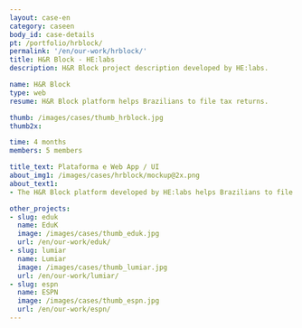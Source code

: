 ```yaml
---
layout: case-en
category: caseen
body_id: case-details
pt: /portfolio/hrblock/
permalink: '/en/our-work/hrblock/'
title: H&R Block - HE:labs
description: H&R Block project description developed by HE:labs.

name: H&R Block
type: web
resume: H&R Block platform helps Brazilians to file tax returns.

thumb: /images/cases/thumb_hrblock.jpg
thumb2x:

time: 4 months
members: 5 members

title_text: Plataforma e Web App / UI
about_img1: /images/cases/hrblock/mockup@2x.png
about_text1:
- The H&R Block platform developed by HE:labs helps Brazilians to file tax returns in a simpler, quicker and safer way.

other_projects:
- slug: eduk
  name: EduK
  image: /images/cases/thumb_eduk.jpg
  url: /en/our-work/eduk/
- slug: lumiar
  name: Lumiar
  image: /images/cases/thumb_lumiar.jpg
  url: /en/our-work/lumiar/
- slug: espn
  name: ESPN
  image: /images/cases/thumb_espn.jpg
  url: /en/our-work/espn/
---
```

